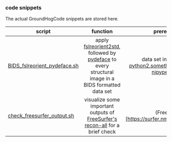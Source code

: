 ### code snippets

The actual GroundHogCode snippets are stored here.

| script                        | function           | prerequisites  |
| ----------------------------- |:-------------:| :-----:|
| [BIDS_fslreorient_pydeface.sh](https://github.com/PeerHerholz/GroundHogCode/blob/GroundHogCode_peerherholz/code_snippets/BIDS_fslreorient_pydeface.sh)  | apply [fslreorient2std](https://fsl.fmrib.ox.ac.uk/fsl/fslwiki/Orientation%20Explained), followed by [pydeface](https://github.com/poldracklab/pydeface) to every structural image in a BIDS formatted data set | data set in [BIDS format](http://bids.neuroimaging.io), [python2.something](https://www.python.org/downloads/release/python-2714/), [fsl](https://fsl.fmrib.ox.ac.uk/fsl/fslwiki), [pydeface](https://github.com/poldracklab/pydeface), [nipype](http://nipype.readthedocs.io/en/latest/), [nibabel](http://nipy.org/nibabel/)  |
| [check_freesurfer_output.sh](https://github.com/PeerHerholz/GroundHogCode/blob/GroundHogCode_peerherholz/code_snippets/check_freesurfer_output.sh)      | visualize some important outputs of [FreeSurfer's](https://surfer.nmr.mgh.harvard.edu) [recon-all](https://surfer.nmr.mgh.harvard.edu/fswiki/recon-all) for a brief check|   (FreeSurfer)[https://surfer.nmr.mgh.harvard.edu] |
